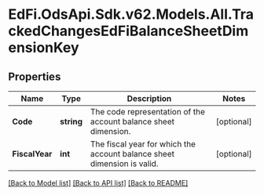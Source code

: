 # EdFi.OdsApi.Sdk.v62.Models.All.TrackedChangesEdFiBalanceSheetDimensionKey

## Properties

Name | Type | Description | Notes
------------ | ------------- | ------------- | -------------
**Code** | **string** | The code representation of the account balance sheet dimension. | [optional] 
**FiscalYear** | **int** | The fiscal year for which the account balance sheet dimension is valid. | [optional] 

[[Back to Model list]](../../README.md#documentation-for-models) [[Back to API list]](../../README.md#documentation-for-api-endpoints) [[Back to README]](../../README.md)

